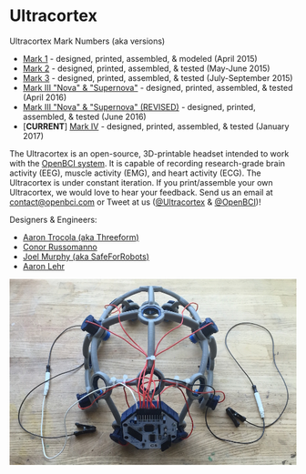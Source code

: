 # Ultracortex

Ultracortex Mark Numbers (aka versions)

* [Mark 1](https://github.com/OpenBCI/Ultracortex/tree/master/Mark_1) - designed, printed, assembled, & modeled (April 2015)
* [Mark 2](https://github.com/OpenBCI/Ultracortex/tree/master/Mark_2) - designed, printed, assembled, & tested (May-June 2015)
* [Mark 3](https://github.com/OpenBCI/Ultracortex/tree/master/Mark_3) - designed, printed, assembled, & tested (July-September 2015)
* [Mark III "Nova" & "Supernova"](https://github.com/OpenBCI/Ultracortex/tree/master/Mark_III_Nova) - designed, printed, assembled, & tested (April 2016)
* [Mark III "Nova" & "Supernova" (REVISED)](https://github.com/OpenBCI/Ultracortex/tree/master/Mark_III_Nova_REVISED) - designed, printed, assembled, & tested (June 2016)
* [**CURRENT**] [Mark IV](https://github.com/OpenBCI/Ultracortex/tree/master/Mark_IV) - designed, printed, assembled, & tested (January 2017)

The Ultracortex is an open-source, 3D-printable headset intended to work with the [OpenBCI system](http://openbci.com/). It is capable of recording research-grade brain activity (EEG), muscle activity (EMG), and heart activity (ECG). The Ultracortex is under constant iteration. If you print/assemble your own Ultracortex, we would love to hear your feedback. Send us an email at [contact@openbci.com](mailto:contact@openbci.com) or Tweet at us ([@Ultracortex](https://twitter.com/Ultracortex) & [@OpenBCI](https://twitter.com/OpenBCI))!

Designers & Engineers:

* [Aaron Trocola (aka Threeform)](http://threeformfashion.com/)
* [Conor Russomanno](https://twitter.com/russomanno15)
* [Joel Murphy (aka SafeForRobots)](https://twitter.com/safeforrobots)
* [Aaron Lehr](http://aaronlehr.com/portfolio/)

![image](./Mark3.JPG)

